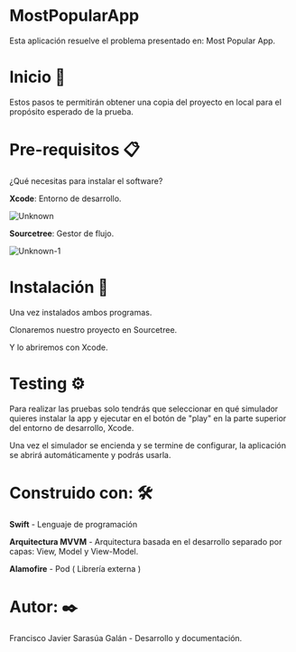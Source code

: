 # MostPopularApp
Esta aplicación resuelve el problema presentado en: Most Popular App. 

# Inicio 🚀

Estos pasos te permitirán obtener una copia del proyecto en local para el propósito esperado de la prueba.

# Pre-requisitos 📋

¿Qué necesitas para instalar el software?

**Xcode**: Entorno de desarrollo. 

![Unknown](https://user-images.githubusercontent.com/82720118/117876566-cdf91a80-b2a3-11eb-955c-54394b9185cf.jpeg)

**Sourcetree**: Gestor de flujo.

![Unknown-1](https://user-images.githubusercontent.com/82720118/117876680-f254f700-b2a3-11eb-8d3a-a9a1c5e5f472.jpeg)

# Instalación 🔧

Una vez instalados ambos programas. 

Clonaremos nuestro proyecto en Sourcetree.

Y lo abriremos con Xcode.

# Testing ⚙️

Para realizar las pruebas solo tendrás que seleccionar en qué simulador quieres instalar la app y ejecutar en el botón de "play" en la parte superior del entorno de desarrollo, Xcode.

Una vez el simulador se encienda y se termine de configurar, la aplicación se abrirá automáticamente y podrás usarla.

# Construido con: 🛠️

**Swift** - Lenguaje de programación

**Arquitectura MVVM** - Arquitectura basada en el desarrollo separado por capas: View, Model y View-Model.

**Alamofire** - Pod ( Librería externa )

# Autor: ✒️

Francisco Javier Sarasúa Galán - Desarrollo y documentación.

